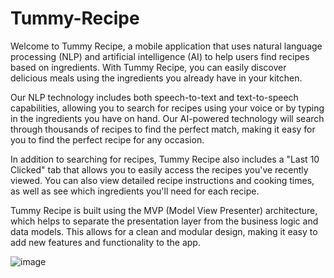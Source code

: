 # Tummy-Recipe
Welcome to Tummy Recipe, a mobile application that uses natural language processing (NLP) and artificial intelligence (AI) to help users find recipes based on ingredients. With Tummy Recipe, you can easily discover delicious meals using the ingredients you already have in your kitchen.

Our NLP technology includes both speech-to-text and text-to-speech capabilities, allowing you to search for recipes using your voice or by typing in the ingredients you have on hand. Our AI-powered technology will search through thousands of recipes to find the perfect match, making it easy for you to find the perfect recipe for any occasion.

In addition to searching for recipes, Tummy Recipe also includes a "Last 10 Clicked" tab that allows you to easily access the recipes you've recently viewed. You can also view detailed recipe instructions and cooking times, as well as see which ingredients you'll need for each recipe.

Tummy Recipe is built using the MVP (Model View Presenter) architecture, which helps to separate the presentation layer from the business logic and data models. This allows for a clean and modular design, making it easy to add new features and functionality to the app.

![image](https://user-images.githubusercontent.com/82388275/209277175-49c09a85-0447-489c-a8bb-3d9ddf5fd4a5.png)
